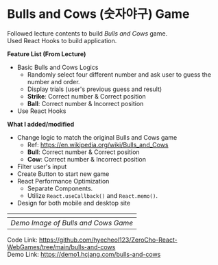 # Bulls and Cows (숫자야구) Game

Followed lecture contents to build _Bulls and Cows_ game.  
Used React Hooks to build application.

**Feature List (From Lecture)**

- Basic Bulls and Cows Logics
  - Randomly select four different number and ask user to guess the number and order.
  - Display trials (user's previous guess and result)
  - **Strike**: Correct number & Correct position
  - **Ball**: Correct number & Incorrect position
- Use React Hooks

**What I added/modified**

- Change logic to match the original Bulls and Cows game
  - Ref: https://en.wikipedia.org/wiki/Bulls_and_Cows
  - **Bull**: Correct number & Correct position
  - **Cow**: Correct number & Incorrect position
- Filter user's input
- Create Button to start new game
- React Performance Optimization
  - Separate Components.
  - Utilize `React.useCallback()` and `React.memo()`.
- Design for both mobile and desktop site

|      ![]()                          |
| :---------------------------------: |
| _Demo Image of Bulls and Cows Game_ |

Code Link: https://github.com/hyecheol123/ZeroCho-React-WebGames/tree/main/bulls-and-cows  
Demo Link: https://demo1.hcjang.com/bulls-and-cows
